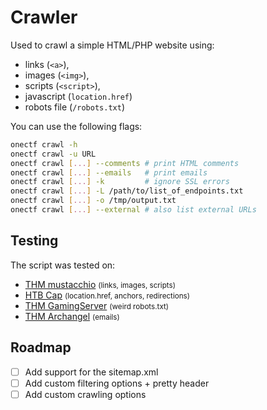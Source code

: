 # Crawler

Used to crawl a simple HTML/PHP website using:

* links (`<a>`),
* images (`<img>`), 
* scripts (`<script>`),
* javascript (`location.href`)
* robots file (`/robots.txt`)

You can use the following flags:

```bash
onectf crawl -h
onectf crawl -u URL
onectf crawl [...] --comments # print HTML comments
onectf crawl [...] --emails   # print emails
onectf crawl [...] -k         # ignore SSL errors
onectf crawl [...] -L /path/to/list_of_endpoints.txt
onectf crawl [...] -o /tmp/output.txt
onectf crawl [...] --external # also list external URLs
```

## Testing

The script was tested on:

* [THM mustacchio](https://tryhackme.com/room/mustacchio) <small>(links, images, scripts)</small>
* [HTB Cap](https://app.hackthebox.com/machines/Cap) <small>(location.href, anchors, redirections)</small>
* [THM GamingServer](https://tryhackme.com/room/gamingserver)  <small>(weird robots.txt)</small>
* [THM Archangel](https://tryhackme.com/r/room/archangel)  <small>(emails)</small>

## Roadmap

* [ ] Add support for the sitemap.xml
* [ ] Add custom filtering options + pretty header
* [ ] Add custom crawling options